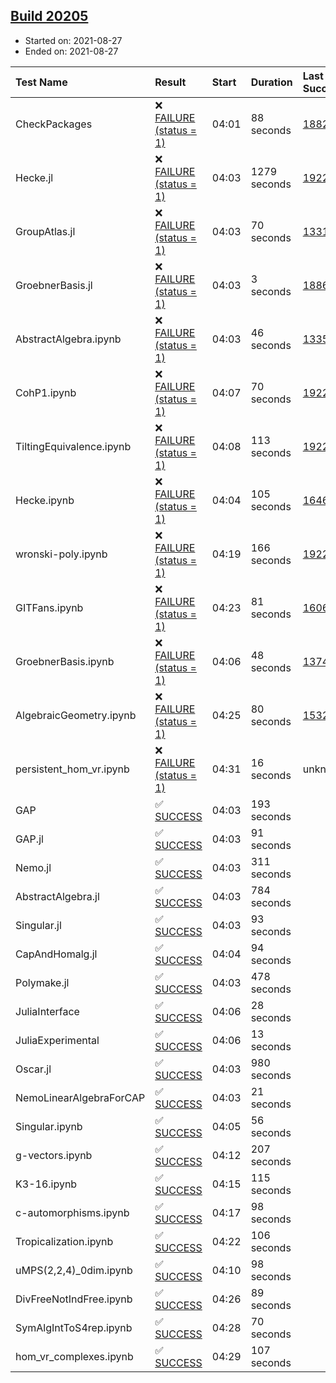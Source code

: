 ## [Build 20205](https://oscarci.mathematik.uni-kl.de/job/oscar/20205/)

* Started on: 2021-08-27
* Ended on: 2021-08-27

| Test Name    | Result | Start | Duration | Last Success | First Failure |
|:-------------|:-------|:------|:---------|:-------------|:--------------|
| CheckPackages | ❌ [FAILURE (status = 1)](https://oscarci.mathematik.uni-kl.de/job/oscar/20205/artifact/logs/build-20205/CheckPackages.log) | 04:01 | 88 seconds | [18822](https://oscarci.mathematik.uni-kl.de/job/oscar/18822/) | [18823](https://oscarci.mathematik.uni-kl.de/job/oscar/18823/) |
| Hecke.jl | ❌ [FAILURE (status = 1)](https://oscarci.mathematik.uni-kl.de/job/oscar/20205/artifact/logs/build-20205/Hecke.jl.log) | 04:03 | 1279 seconds | [19222](https://oscarci.mathematik.uni-kl.de/job/oscar/19222/) | [20152](https://oscarci.mathematik.uni-kl.de/job/oscar/20152/) |
| GroupAtlas.jl | ❌ [FAILURE (status = 1)](https://oscarci.mathematik.uni-kl.de/job/oscar/20205/artifact/logs/build-20205/GroupAtlas.jl.log) | 04:03 | 70 seconds | [13311](https://oscarci.mathematik.uni-kl.de/job/oscar/13311/) | [13312](https://oscarci.mathematik.uni-kl.de/job/oscar/13312/) |
| GroebnerBasis.jl | ❌ [FAILURE (status = 1)](https://oscarci.mathematik.uni-kl.de/job/oscar/20205/artifact/logs/build-20205/GroebnerBasis.jl.log) | 04:03 | 3 seconds | [18864](https://oscarci.mathematik.uni-kl.de/job/oscar/18864/) | [18865](https://oscarci.mathematik.uni-kl.de/job/oscar/18865/) |
| AbstractAlgebra.ipynb | ❌ [FAILURE (status = 1)](https://oscarci.mathematik.uni-kl.de/job/oscar/20205/artifact/logs/build-20205/AbstractAlgebra.ipynb.log) | 04:03 | 46 seconds | [13355](https://oscarci.mathematik.uni-kl.de/job/oscar/13355/) | [13356](https://oscarci.mathematik.uni-kl.de/job/oscar/13356/) |
| CohP1.ipynb | ❌ [FAILURE (status = 1)](https://oscarci.mathematik.uni-kl.de/job/oscar/20205/artifact/logs/build-20205/CohP1.ipynb.log) | 04:07 | 70 seconds | [19222](https://oscarci.mathematik.uni-kl.de/job/oscar/19222/) | [20152](https://oscarci.mathematik.uni-kl.de/job/oscar/20152/) |
| TiltingEquivalence.ipynb | ❌ [FAILURE (status = 1)](https://oscarci.mathematik.uni-kl.de/job/oscar/20205/artifact/logs/build-20205/TiltingEquivalence.ipynb.log) | 04:08 | 113 seconds | [19222](https://oscarci.mathematik.uni-kl.de/job/oscar/19222/) | [20152](https://oscarci.mathematik.uni-kl.de/job/oscar/20152/) |
| Hecke.ipynb | ❌ [FAILURE (status = 1)](https://oscarci.mathematik.uni-kl.de/job/oscar/20205/artifact/logs/build-20205/Hecke.ipynb.log) | 04:04 | 105 seconds | [16463](https://oscarci.mathematik.uni-kl.de/job/oscar/16463/) | [16464](https://oscarci.mathematik.uni-kl.de/job/oscar/16464/) |
| wronski-poly.ipynb | ❌ [FAILURE (status = 1)](https://oscarci.mathematik.uni-kl.de/job/oscar/20205/artifact/logs/build-20205/wronski-poly.ipynb.log) | 04:19 | 166 seconds | [19222](https://oscarci.mathematik.uni-kl.de/job/oscar/19222/) | [20152](https://oscarci.mathematik.uni-kl.de/job/oscar/20152/) |
| GITFans.ipynb | ❌ [FAILURE (status = 1)](https://oscarci.mathematik.uni-kl.de/job/oscar/20205/artifact/logs/build-20205/GITFans.ipynb.log) | 04:23 | 81 seconds | [16068](https://oscarci.mathematik.uni-kl.de/job/oscar/16068/) | [16069](https://oscarci.mathematik.uni-kl.de/job/oscar/16069/) |
| GroebnerBasis.ipynb | ❌ [FAILURE (status = 1)](https://oscarci.mathematik.uni-kl.de/job/oscar/20205/artifact/logs/build-20205/GroebnerBasis.ipynb.log) | 04:06 | 48 seconds | [13748](https://oscarci.mathematik.uni-kl.de/job/oscar/13748/) | [13749](https://oscarci.mathematik.uni-kl.de/job/oscar/13749/) |
| AlgebraicGeometry.ipynb | ❌ [FAILURE (status = 1)](https://oscarci.mathematik.uni-kl.de/job/oscar/20205/artifact/logs/build-20205/AlgebraicGeometry.ipynb.log) | 04:25 | 80 seconds | [15322](https://oscarci.mathematik.uni-kl.de/job/oscar/15322/) | [15323](https://oscarci.mathematik.uni-kl.de/job/oscar/15323/) |
| persistent_hom_vr.ipynb | ❌ [FAILURE (status = 1)](https://oscarci.mathematik.uni-kl.de/job/oscar/20205/artifact/logs/build-20205/persistent_hom_vr.ipynb.log) | 04:31 | 16 seconds | unknown | unknown |
| GAP | ✅ [SUCCESS](https://oscarci.mathematik.uni-kl.de/job/oscar/20205/artifact/logs/build-20205/GAP.log) | 04:03 | 193 seconds |  |  |
| GAP.jl | ✅ [SUCCESS](https://oscarci.mathematik.uni-kl.de/job/oscar/20205/artifact/logs/build-20205/GAP.jl.log) | 04:03 | 91 seconds |  |  |
| Nemo.jl | ✅ [SUCCESS](https://oscarci.mathematik.uni-kl.de/job/oscar/20205/artifact/logs/build-20205/Nemo.jl.log) | 04:03 | 311 seconds |  |  |
| AbstractAlgebra.jl | ✅ [SUCCESS](https://oscarci.mathematik.uni-kl.de/job/oscar/20205/artifact/logs/build-20205/AbstractAlgebra.jl.log) | 04:03 | 784 seconds |  |  |
| Singular.jl | ✅ [SUCCESS](https://oscarci.mathematik.uni-kl.de/job/oscar/20205/artifact/logs/build-20205/Singular.jl.log) | 04:03 | 93 seconds |  |  |
| CapAndHomalg.jl | ✅ [SUCCESS](https://oscarci.mathematik.uni-kl.de/job/oscar/20205/artifact/logs/build-20205/CapAndHomalg.jl.log) | 04:04 | 94 seconds |  |  |
| Polymake.jl | ✅ [SUCCESS](https://oscarci.mathematik.uni-kl.de/job/oscar/20205/artifact/logs/build-20205/Polymake.jl.log) | 04:03 | 478 seconds |  |  |
| JuliaInterface | ✅ [SUCCESS](https://oscarci.mathematik.uni-kl.de/job/oscar/20205/artifact/logs/build-20205/JuliaInterface.log) | 04:06 | 28 seconds |  |  |
| JuliaExperimental | ✅ [SUCCESS](https://oscarci.mathematik.uni-kl.de/job/oscar/20205/artifact/logs/build-20205/JuliaExperimental.log) | 04:06 | 13 seconds |  |  |
| Oscar.jl | ✅ [SUCCESS](https://oscarci.mathematik.uni-kl.de/job/oscar/20205/artifact/logs/build-20205/Oscar.jl.log) | 04:03 | 980 seconds |  |  |
| NemoLinearAlgebraForCAP | ✅ [SUCCESS](https://oscarci.mathematik.uni-kl.de/job/oscar/20205/artifact/logs/build-20205/NemoLinearAlgebraForCAP.log) | 04:03 | 21 seconds |  |  |
| Singular.ipynb | ✅ [SUCCESS](https://oscarci.mathematik.uni-kl.de/job/oscar/20205/artifact/logs/build-20205/Singular.ipynb.log) | 04:05 | 56 seconds |  |  |
| g-vectors.ipynb | ✅ [SUCCESS](https://oscarci.mathematik.uni-kl.de/job/oscar/20205/artifact/logs/build-20205/g-vectors.ipynb.log) | 04:12 | 207 seconds |  |  |
| K3-16.ipynb | ✅ [SUCCESS](https://oscarci.mathematik.uni-kl.de/job/oscar/20205/artifact/logs/build-20205/K3-16.ipynb.log) | 04:15 | 115 seconds |  |  |
| c-automorphisms.ipynb | ✅ [SUCCESS](https://oscarci.mathematik.uni-kl.de/job/oscar/20205/artifact/logs/build-20205/c-automorphisms.ipynb.log) | 04:17 | 98 seconds |  |  |
| Tropicalization.ipynb | ✅ [SUCCESS](https://oscarci.mathematik.uni-kl.de/job/oscar/20205/artifact/logs/build-20205/Tropicalization.ipynb.log) | 04:22 | 106 seconds |  |  |
| uMPS(2,2,4)_0dim.ipynb | ✅ [SUCCESS](https://oscarci.mathematik.uni-kl.de/job/oscar/20205/artifact/logs/build-20205/uMPS-2-2-4-_0dim.ipynb.log) | 04:10 | 98 seconds |  |  |
| DivFreeNotIndFree.ipynb | ✅ [SUCCESS](https://oscarci.mathematik.uni-kl.de/job/oscar/20205/artifact/logs/build-20205/DivFreeNotIndFree.ipynb.log) | 04:26 | 89 seconds |  |  |
| SymAlgIntToS4rep.ipynb | ✅ [SUCCESS](https://oscarci.mathematik.uni-kl.de/job/oscar/20205/artifact/logs/build-20205/SymAlgIntToS4rep.ipynb.log) | 04:28 | 70 seconds |  |  |
| hom_vr_complexes.ipynb | ✅ [SUCCESS](https://oscarci.mathematik.uni-kl.de/job/oscar/20205/artifact/logs/build-20205/hom_vr_complexes.ipynb.log) | 04:29 | 107 seconds |  |  |
